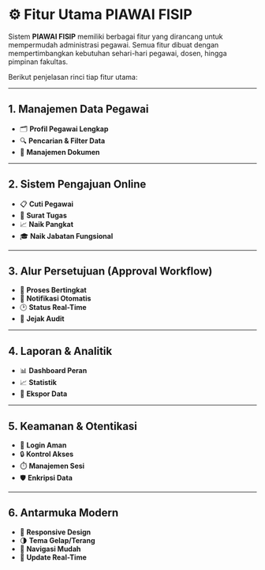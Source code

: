 # ⚙️ Fitur Utama PIAWAI FISIP

Sistem **PIAWAI FISIP** memiliki berbagai fitur yang dirancang untuk mempermudah administrasi pegawai. Semua fitur dibuat dengan mempertimbangkan kebutuhan sehari-hari pegawai, dosen, hingga pimpinan fakultas.  

Berikut penjelasan rinci tiap fitur utama:

---

## 1. Manajemen Data Pegawai
- 🗂️ **Profil Pegawai Lengkap**  
- 🔍 **Pencarian & Filter Data**  
- 📑 **Manajemen Dokumen**  

---

## 2. Sistem Pengajuan Online
- 📋 **Cuti Pegawai**  
- 📝 **Surat Tugas**  
- 📈 **Naik Pangkat**  
- 🎓 **Naik Jabatan Fungsional**  

---

## 3. Alur Persetujuan (Approval Workflow)
- 🔄 **Proses Bertingkat**  
- 📡 **Notifikasi Otomatis**  
- 🕑 **Status Real-Time**  
- 🧾 **Jejak Audit**  

---

## 4. Laporan & Analitik
- 📊 **Dashboard Peran**  
- 📈 **Statistik**  
- 📑 **Ekspor Data**  

---

## 5. Keamanan & Otentikasi
- 🔑 **Login Aman**  
- 🔒 **Kontrol Akses**  
- ⏱️ **Manajemen Sesi**  
- 🛡️ **Enkripsi Data**  

---

## 6. Antarmuka Modern
- 📱 **Responsive Design**  
- 🌗 **Tema Gelap/Terang**  
- 🧭 **Navigasi Mudah**  
- 🔔 **Update Real-Time**  
